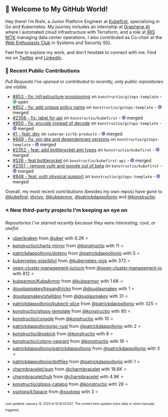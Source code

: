 <!-- DO NOT EDIT THIS FILE DIRECTLY! This file was automatically generated from the tool in this repo. -->

## 🌟 Welcome to My GitHub World!

Hey there! I’m Rishi, a Junior Platform Engineer at [Kubefirst](https://kubefirst.io/), specializing in Go and Kubernetes. My journey includes an internship at [Graphene AI](https://grapheneai.com/) where I automated cloud infrastructure with Terraform, and a role at [IRIS NITK](https://iris.nitk.ac.in/hrms/) managing data center operations. I also contributed as Co-chair at the [Web Enthusiasts Club](https://webclub.nitk.ac.in/) in Systems and Security SIG.

Feel free to explore my work, and don’t hesitate to connect with me. Find me on [Twitter](https://x.com/RishixMonk) and [LinkedIn](https://www.linkedin.com/in/mrrishi373/).
### 🚀 Recent Public Contributions

*Pull Requests I've opened or contributed to recently, only public repositories are visible.*


* [#853 - fix: infrastructure provisioning](https://github.com/konstructio/gitops-template/pull/853) on `konstructio/gitops-template` - <img src="images/github-open.png" width="12px" height="12px"> open
* [#852 - fix: add unique policy name](https://github.com/konstructio/gitops-template/pull/852) on `konstructio/gitops-template` - <img src="images/github-merged.png" width="12px" height="12px"> merged
* [#2356 - fix: label for api](https://github.com/konstructio/kubefirst/pull/2356) on `konstructio/kubefirst` - <img src="images/github-merged.png" width="12px" height="12px"> merged
* [#850 - fix: encode instead of decode](https://github.com/konstructio/gitops-template/pull/850) on `konstructio/gitops-template` - <img src="images/github-merged.png" width="12px" height="12px"> merged
* [#1 - feat: dev](https://github.com/sadaram-in/tb-products/pull/1) on `sadaram-in/tb-products` - <img src="images/github-merged.png" width="12px" height="12px"> merged
* [#849 - fix: pin gke and dependencies versions](https://github.com/konstructio/gitops-template/pull/849) on `konstructio/gitops-template` - <img src="images/github-merged.png" width="12px" height="12px"> merged
* [#2352 - feat: add bottlerocket ami types](https://github.com/konstructio/kubefirst/pull/2352) on `konstructio/kubefirst` - <img src="images/github-merged.png" width="12px" height="12px"> merged
* [#528 - feat bottlerocket](https://github.com/konstructio/kubefirst-api/pull/528) on `konstructio/kubefirst-api` - <img src="images/github-merged.png" width="12px" height="12px"> merged
* [#2351 - remove vultr and google out of beta](https://github.com/konstructio/kubefirst/pull/2351) on `konstructio/kubefirst` - <img src="images/github-merged.png" width="12px" height="12px"> merged
* [#848 - feat: vultr physical support](https://github.com/konstructio/gitops-template/pull/848) on `konstructio/gitops-template` - <img src="images/github-merged.png" width="12px" height="12px"> merged

Overall, my most recent contributions (besides my own repos) have gone to 
[@kubefirst](https://github.com/kubefirst),
[@civo](https://github.com/civo),
[@kubearmor](https://github.com/kubearmor),
[@patrickdappollonio](https://github.com/patrickdappollonio)
and [@konstructio](https://github.com/konstructio).
### ⭐ New third-party projects I'm keeping an eye on

*Repositories I've starred recently because they were interesting, cool, or useful.*


* [uber/kraken](https://github.com/uber/kraken) from [@uber](https://github.com/uber) with 6.2K ⭐️
* [konstructio/charts-mirror](https://github.com/konstructio/charts-mirror) from [@konstructio](https://github.com/konstructio) with 11 ⭐️
* [patrickdappollonio/dotenv](https://github.com/patrickdappollonio/dotenv) from [@patrickdappollonio](https://github.com/patrickdappollonio) with 5 ⭐️
* [kubernetes-sigs/blixt](https://github.com/kubernetes-sigs/blixt) from [@kubernetes-sigs](https://github.com/kubernetes-sigs) with 372 ⭐️
* [open-cluster-management-io/ocm](https://github.com/open-cluster-management-io/ocm) from [@open-cluster-management-io](https://github.com/open-cluster-management-io) with 812 ⭐️
* [kubearmor/KubeArmor](https://github.com/kubearmor/KubeArmor) from [@kubearmor](https://github.com/kubearmor) with 1.6K ⭐️
* [douglasmakey/tipsandtricks](https://github.com/douglasmakey/tipsandtricks) from [@douglasmakey](https://github.com/douglasmakey) with 1 ⭐️
* [douglasmakey/shelldon](https://github.com/douglasmakey/shelldon) from [@douglasmakey](https://github.com/douglasmakey) with 31 ⭐️
* [patrickdappollonio/kubectl-slice](https://github.com/patrickdappollonio/kubectl-slice) from [@patrickdappollonio](https://github.com/patrickdappollonio) with 325 ⭐️
* [konstructio/gitops-template](https://github.com/konstructio/gitops-template) from [@konstructio](https://github.com/konstructio) with 80 ⭐️
* [konstructio/console](https://github.com/konstructio/console) from [@konstructio](https://github.com/konstructio) with 10 ⭐️
* [patrickdappollonio/gc-rust](https://github.com/patrickdappollonio/gc-rust) from [@patrickdappollonio](https://github.com/patrickdappollonio) with 2 ⭐️
* [konstructio/dropkick](https://github.com/konstructio/dropkick) from [@konstructio](https://github.com/konstructio) with 6 ⭐️
* [konstructio/colony-vagrant](https://github.com/konstructio/colony-vagrant) from [@konstructio](https://github.com/konstructio) with 16 ⭐️
* [patrickdappollonio/patrickdappollonio](https://github.com/patrickdappollonio/patrickdappollonio) from [@patrickdappollonio](https://github.com/patrickdappollonio) with 3 ⭐️
* [patrickdappollonio/dotfiles](https://github.com/patrickdappollonio/dotfiles) from [@patrickdappollonio](https://github.com/patrickdappollonio) with 1 ⭐️
* [charmbracelet/gum](https://github.com/charmbracelet/gum) from [@charmbracelet](https://github.com/charmbracelet) with 18.6K ⭐️
* [charmbracelet/huh](https://github.com/charmbracelet/huh) from [@charmbracelet](https://github.com/charmbracelet) with 4.9K ⭐️
* [konstructio/gitops-catalog](https://github.com/konstructio/gitops-catalog) from [@konstructio](https://github.com/konstructio) with 28 ⭐️
* [ssotops/k1space](https://github.com/ssotops/k1space) from [@ssotops](https://github.com/ssotops) with 3 ⭐️

<sup><sub>Last updated: January 14, 2025 at 15:18:33 EST. The content here updates twice daily or when manually triggered.</sup></sub>